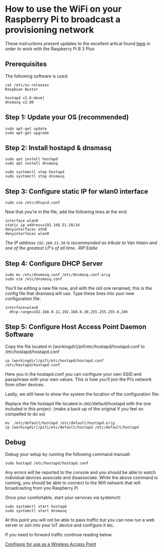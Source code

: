# How to use the WiFi on your Raspberry Pi to broadcast a provisioning network

These instructions present updates to the excellent artical found [here](https://thepi.io/how-to-use-your-raspberry-pi-as-a-wireless-access-point/) in order to work with the Raspberry Pi B 3 Plus


## Prerequisites
The following software is used:
```
cat /etc/os-releases
Raspbian Buster

hostapd v2.8-devel
dnsmasq v2.80 
```

## Step 1: Update your OS (recommended)

```
sudo apt-get update
sudo apt-get upgrade   
```

## Step 2: Install hostapd & dnsmasq
```
sudo apt install hostapd
sudo apt install dnsmasq
```

```
sudo systemctl stop hostapd
sudo systemctl stop dnsmasq
```

## Step 3: Configure static IP for wlan0 interface
```sudo vim /etc/dhcpcd.conf```

Now that you’re in the file, add the following lines at the end:

```
interface wlan0
static ip_address=192.168.51.50/24
denyinterfaces eth0
denyinterfaces wlan0
```

*The IP address ```192.168.51.50``` is recommended as tribute to Van Halen and one of the greatest LP's of all time.. RIP Eddie*



## Step 4: Configure DHCP Server

```
sudo mv /etc/dnsmasq.conf /etc/dnsmasq.conf.orig
sudo vim /etc/dnsmasq.conf
```

You’ll be editing a new file now, and with the old one renamed, this is the config file that dnsmasq will use. Type these lines into your new configuration file:

```
interface=wlan0
  dhcp-range=192.168.0.11,192.168.0.30,255.255.255.0,24h
```


## Step 5: Configure Host Access Point Daemon Software

Copy the file located in [workingdir]/pifi/etc/hostapd/hostapd.conf to /etc/hostapd/hostapd.conf

```
cp [workingdir]/pifi/etc/hostapd/hostapd.conf /etc/hostapd/hostapd.conf
```

Here you in the hostapd.conf you can configure your own SSID and passphrase with your own values. This is how you’ll join the Pi’s network from other devices.

Lastly, we still have to show the system the location of the configuration file:

Replace the file hostapd file located in /etc/default/hostapd with the one included in this project.  (make a back up of the original if you feel so compelled to do so)

```
mv  /etc/default/hostapd /etc/default/hostapd.orig
cp [workingdir]/pifi/etc/default/hostapd /etc/default/hostapd
```

## Debug 

Debug your setup by running the following command manuall:
```
sudo hostapd /etc/hostapd/hostapd.conf
```

Any errors will be reported to the console and you should be able to watch individual devices associate and disassociate.  While the above command is running,  you should be able to connect to the Wifi network that will broadcasting from you Raspberry Pi

Once your comfortable, start your services via systemctl:

```
sudo systemctl start hostapd
sudo systemctl start dnsmasq
```


At this point  you will not be able to pass traffic but you can now run a web server or ssh into your IoT device and configure it etc.

If you need to forward traffic continue reading below


[Configure for use as a Wireless Access Point](wap.md)
